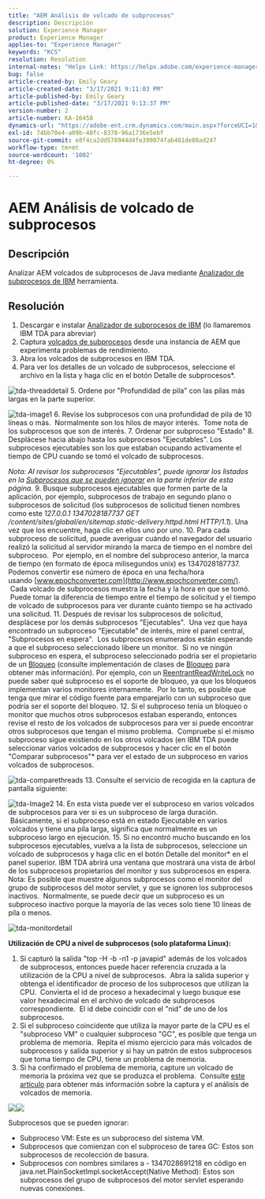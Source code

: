 ```yaml
---
title: "AEM Análisis de volcado de subprocesos"
description: Descripción
solution: Experience Manager
product: Experience Manager
applies-to: "Experience Manager"
keywords: "KCS"
resolution: Resolution
internal-notes: "Helpx Link: https://helpx.adobe.com/experience-manager/kb/thread-dump-analysis.html"
bug: false
article-created-by: Emily Geary
article-created-date: "3/17/2021 9:11:03 PM"
article-published-by: Emily Geary
article-published-date: "3/17/2021 9:13:37 PM"
version-number: 2
article-number: KA-16458
dynamics-url: "https://adobe-ent.crm.dynamics.com/main.aspx?forceUCI=1&pagetype=entityrecord&etn=knowledgearticle&id=e70a8345-6587-eb11-a812-000d3a593216"
exl-id: 74bb70e4-a09b-48fc-8378-96a1736e5ebf
source-git-commit: e8f4ca2dd578944d4fe399074fab461de88ad247
workflow-type: tm+mt
source-wordcount: '1002'
ht-degree: 0%

---
```


# AEM Análisis de volcado de subprocesos

## Descripción


Analizar AEM volcados de subprocesos de Java mediante [Analizador de subprocesos de IBM](http://www.ibm.com/developerworks/community/groups/service/html/communityview?communityUuid=2245aa39-fa5c-4475-b891-14c205f7333c) herramienta.


## Resolución


1. Descargar e instalar [Analizador de subprocesos de IBM](https://www.ibm.com/developerworks/community/groups/service/html/communityview?communityUuid=2245aa39-fa5c-4475-b891-14c205f7333c) (lo llamaremos IBM TDA para abreviar)
2. Captura [volcados de subprocesos](https://helpx.adobe.com/experience-manager/kb/TakeThreadDump.html) desde una instancia de AEM que experimenta problemas de rendimiento.
3. Abra los volcados de subprocesos en IBM TDA.
4. Para ver los detalles de un volcado de subprocesos, seleccione el archivo en la lista y haga clic en el botón Detalle de subprocesos\*.

![tda-threaddetail](https://helpx.adobe.com/content/dam/help/en/experience-manager/kb/thread-dump-analysis/_jcr_content/main-pars/image_1587732783/tda-threaddetail.png "tda-threaddetail")
5. Ordene por &quot;Profundidad de pila&quot; con las pilas más largas en la parte superior.

![tda-image1](https://helpx.adobe.com/content/dam/help/en/experience-manager/kb/thread-dump-analysis/_jcr_content/main-pars/image/tda-image1.png)
6. Revise los subprocesos con una profundidad de pila de 10 líneas o más.  Normalmente son los hilos de mayor interés.  Tome nota de los subprocesos que son de interés.
7. Ordenar por subproceso &quot;Estado&quot; 8. Desplácese hacia abajo hasta los subprocesos &quot;Ejecutables&quot;. Los subprocesos ejecutables son los que estaban ocupando activamente el tiempo de CPU cuando se tomó el volcado de subprocesos.

*Nota: Al revisar los subprocesos &quot;Ejecutables&quot;, puede ignorar los listados en la [Subprocesos que se pueden ignorar](https://helpx.adobe.com/experience-manager/kb/thread-dump-analysis.html#ignorethreads) en la parte inferior de esta página.*
9. Busque subprocesos ejecutables que formen parte de la aplicación, por ejemplo, subprocesos de trabajo en segundo plano o subprocesos de solicitud (los subprocesos de solicitud tienen nombres como este *127.0.0.1 1347028187737 GET /content/sites/global/en/sitemap.static-delivery.httpd.html HTTP/1.1*). Una vez que los encuentre, haga clic en ellos uno por uno.
10. Para cada subproceso de solicitud, puede averiguar cuándo el navegador del usuario realizó la solicitud al servidor mirando la marca de tiempo en el nombre del subproceso.  Por ejemplo, en el nombre del subproceso anterior, la marca de tiempo (en formato de época milisegundos unix) es 1347028187737.  Podemos convertir ese número de época en una fecha/hora usando [www.epochconverter.com](http://www.epochconverter.com/).  Cada volcado de subprocesos muestra la fecha y la hora en que se tomó.  Puede tomar la diferencia de tiempo entre el tiempo de solicitud y el tiempo de volcado de subprocesos para ver durante cuánto tiempo se ha activado una solicitud.
11. Después de revisar los subprocesos de solicitud, desplácese por los demás subprocesos &quot;Ejecutables&quot;.  Una vez que haya encontrado un subproceso &quot;Ejecutable&quot; de interés, mire el panel central, &quot;Subprocesos en espera&quot;.  Los subprocesos enumerados están esperando a que el subproceso seleccionado libere un monitor.  Si no ve ningún subproceso en espera, el subproceso seleccionado podría ser el propietario de un [Bloqueo](http://docs.oracle.com/javase/1.5.0/docs/api/java/util/concurrent/locks/Lock.html) (consulte implementación de clases de [Bloqueo](http://docs.oracle.com/javase/1.5.0/docs/api/java/util/concurrent/locks/Lock.html) para obtener más información). Por ejemplo, con un [ReentrantReadWriteLock](http://docs.oracle.com/javase/1.5.0/docs/api/java/util/concurrent/locks/ReentrantReadWriteLock.html) no puede saber qué subproceso es el soporte de bloqueo, ya que los bloqueos implementan varios monitores internamente.  Por lo tanto, es posible que tenga que mirar el código fuente para emparejarlo con un subproceso que podría ser el soporte del bloqueo.
12. Si el subproceso tenía un bloqueo o monitor que muchos otros subprocesos estaban esperando, entonces revise el resto de los volcados de subprocesos para ver si puede encontrar otros subprocesos que tengan el mismo problema.  Compruebe si el mismo subproceso sigue existiendo en los otros volcados (en IBM TDA puede seleccionar varios volcados de subprocesos y hacer clic en el botón &quot;Comparar subprocesos&quot;\* para ver el estado de un subproceso en varios volcados de subprocesos.

![tda-comparethreads](https://helpx.adobe.com/content/dam/help/en/experience-manager/kb/thread-dump-analysis/_jcr_content/main-pars/image_1159496390/tda-comparethreads.png)
13. Consulte el servicio de recogida en la captura de pantalla siguiente:

![tda-Image2](https://helpx.adobe.com/content/dam/help/en/experience-manager/kb/thread-dump-analysis/_jcr_content/main-pars/image_1730877898/tda-Image2.png)
14. En esta vista puede ver el subproceso en varios volcados de subprocesos para ver si es un subproceso de larga duración.  Básicamente, si el subproceso está en estado Ejecutable en varios volcados y tiene una pila larga, significa que normalmente es un subproceso largo en ejecución.
15. Si no encontró mucho buscando en los subprocesos ejecutables, vuelva a la lista de subprocesos, seleccione un volcado de subprocesos y haga clic en el botón Detalle del monitor\* en el panel superior. IBM TDA abrirá una ventana que mostrará una vista de árbol de los subprocesos propietarios del monitor y sus subprocesos en espera. Nota: Es posible que muestre algunos subprocesos como el monitor del grupo de subprocesos del motor servlet, y que se ignoren los subprocesos inactivos.  Normalmente, se puede decir que un subproceso es un subproceso inactivo porque la mayoría de las veces solo tiene 10 líneas de pila o menos.

![tda-monitordetail](https://helpx.adobe.com/content/dam/help/en/experience-manager/kb/thread-dump-analysis/_jcr_content/main-pars/image_1106466084/tda-monitordetail.png)




<b>Utilización de CPU a nivel de subprocesos (solo plataforma Linux):</b>

1. Si capturó la salida &quot;top -H -b -n1 -p javapid&quot; además de los volcados de subprocesos, entonces puede hacer referencia cruzada a la utilización de la CPU a nivel de subprocesos.  Abra la salida superior y obtenga el identificador de proceso de los subprocesos que utilizan la CPU.  Convierta el id de proceso a hexadecimal y luego busque ese valor hexadecimal en el archivo de volcado de subprocesos correspondiente.  El id debe coincidir con el &quot;nid&quot; de uno de los subprocesos.
2. Si el subproceso coincidente que utiliza la mayor parte de la CPU es el &quot;subproceso VM&quot; o cualquier subproceso &quot;GC&quot;, es posible que tenga un problema de memoria.  Repita el mismo ejercicio para más volcados de subprocesos y salida superior y si hay un patrón de estos subprocesos que toma tiempo de CPU, tiene un problema de memoria.
3. Si ha confirmado el problema de memoria, capture un volcado de memoria la próxima vez que se produzca el problema.  Consulte [este artículo](https://helpx.adobe.com/experience-manager/kb/AnalyzeMemoryProblems.html) para obtener más información sobre la captura y el análisis de volcados de memoria.


![](https://helpx.adobe.com/libs/cq/ui/resources/0.gif)![](https://helpx.adobe.com/libs/cq/ui/resources/0.gif)

Subprocesos que se pueden ignorar:

- Subproceso VM: Este es un subproceso del sistema VM.
- Subprocesos que comienzan con el subproceso de tarea GC: Estos son subprocesos de recolección de basura.
- Subprocesos con nombres similares a - 1347028691218 en código en java.net.PlainSocketImpl.socketAccept(Native Method): Estos son subprocesos del grupo de subprocesos del motor servlet esperando nuevas conexiones.
